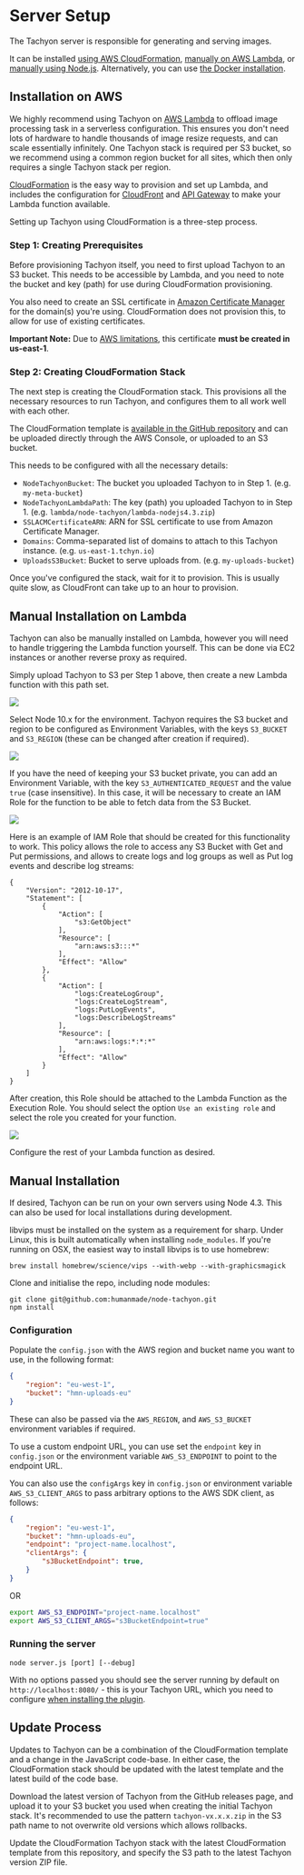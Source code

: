 # Server Setup

The Tachyon server is responsible for generating and serving images.

It can be installed [using AWS CloudFormation](#installation-on-aws), [manually on AWS Lambda](#manual-installation-on-lambda), or [manually using Node.js](#manual-installation). Alternatively, you can use [the Docker installation](docker.md).


## Installation on AWS

We highly recommend using Tachyon on [AWS Lambda](https://aws.amazon.com/lambda/details/) to offload image processing task in a serverless configuration. This ensures you don't need lots of hardware to handle thousands of image resize requests, and can scale essentially infinitely. One Tachyon stack is required per S3 bucket, so we recommend using a common region bucket for all sites, which then only requires a single Tachyon stack per region.

[CloudFormation](https://aws.amazon.com/cloudformation/) is the easy way to provision and set up Lambda, and includes the configuration for [CloudFront](https://aws.amazon.com/cloudfront/) and [API Gateway](https://aws.amazon.com/api-gateway/) to make your Lambda function available.

Setting up Tachyon using CloudFormation is a three-step process.


### Step 1: Creating Prerequisites

Before provisioning Tachyon itself, you need to first upload Tachyon to an S3 bucket. This needs to be accessible by Lambda, and you need to note the bucket and key (path) for use during CloudFormation provisioning.

You also need to create an SSL certificate in [Amazon Certificate Manager](https://aws.amazon.com/certificate-manager/) for the domain(s) you're using. CloudFormation does not provision this, to allow for use of existing certificates.

**Important Note:** Due to [AWS limitations](http://docs.aws.amazon.com/AWSCloudFormation/latest/UserGuide/aws-properties-cloudfront-distributionconfig-viewercertificate.html#cfn-cloudfront-distributionconfig-viewercertificate-acmcertificatearn), this certificate **must be created in us-east-1**.


### Step 2: Creating CloudFormation Stack

The next step is creating the CloudFormation stack. This provisions all the necessary resources to run Tachyon, and configures them to all work well with each other.

The CloudFormation template is [available in the GitHub repository](https://github.com/humanmade/tachyon/blob/master/cloudformation-template.json) and can be uploaded directly through the AWS Console, or uploaded to an S3 bucket.

This needs to be configured with all the necessary details:

* `NodeTachyonBucket`: The bucket you uploaded Tachyon to in Step 1. (e.g. `my-meta-bucket`)
* `NodeTachyonLambdaPath`: The key (path) you uploaded Tachyon to in Step 1. (e.g. `lambda/node-tachyon/lambda-nodejs4.3.zip`)
* `SSLACMCertificateARN`: ARN for SSL certificate to use from Amazon Certificate Manager.
* `Domains`: Comma-separated list of domains to attach to this Tachyon instance. (e.g. `us-east-1.tchyn.io`)
* `UploadsS3Bucket`: Bucket to serve uploads from. (e.g. `my-uploads-bucket`)

Once you've configured the stack, wait for it to provision. This is usually quite slow, as CloudFront can take up to an hour to provision.


## Manual Installation on Lambda

Tachyon can also be manually installed on Lambda, however you will need to handle triggering the Lambda function yourself. This can be done via EC2 instances or another reverse proxy as required.

Simply upload Tachyon to S3 per Step 1 above, then create a new Lambda function with this path set.

![](lambda-upload.png)

Select Node 10.x for the environment. Tachyon requires the S3 bucket and region to be configured as Environment Variables, with the keys `S3_BUCKET` and `S3_REGION` (these can be changed after creation if required).

![](lambda-env.png)

If you have the need of keeping your S3 bucket private, you can add an Environment Variable, with the key `S3_AUTHENTICATED_REQUEST` and the value `true` (case insensitive). In this case, it will be necessary to create an IAM Role for the function to be able to fetch data from the S3 Bucket.

![](lambda-env-authenticated-request.png)

Here is an example of IAM Role that should be created for this functionality to work. This policy allows the role to access any S3 Bucket with Get and Put permissions, and allows to create logs and log groups as well as Put log events and describe log streams:
```
{
    "Version": "2012-10-17",
    "Statement": [
        {
            "Action": [
                "s3:GetObject"
            ],
            "Resource": [
                "arn:aws:s3:::*"
            ],
            "Effect": "Allow"
        },
        {
            "Action": [
                "logs:CreateLogGroup",
                "logs:CreateLogStream",
                "logs:PutLogEvents",
                "logs:DescribeLogStreams"
            ],
            "Resource": [
                "arn:aws:logs:*:*:*"
            ],
            "Effect": "Allow"
        }
    ]
}
```

After creation, this Role should be attached to the Lambda Function as the Execution Role. You should select the option `Use an existing role` and select the role you created for your function.

![](use-existing-role.png)

Configure the rest of your Lambda function as desired.


## Manual Installation

If desired, Tachyon can be run on your own servers using Node 4.3. This can also be used for local installations during development.

libvips must be installed on the system as a requirement for sharp. Under Linux, this is built automatically when installing `node_modules`. If you're running on OSX, the easiest way to install libvips is to use homebrew:

```
brew install homebrew/science/vips --with-webp --with-graphicsmagick
```

Clone and initialise the repo, including node modules:

```
git clone git@github.com:humanmade/node-tachyon.git
npm install
```


### Configuration

Populate the `config.json` with the AWS region and bucket name you want to use, in the following format:

```json
{
	"region": "eu-west-1",
	"bucket": "hmn-uploads-eu"
}
```

These can also be passed via the `AWS_REGION`, and `AWS_S3_BUCKET` environment variables if required.

To use a custom endpoint URL, you can use set the `endpoint` key in `config.json` or the environment variable `AWS_S3_ENDPOINT` to point to the endpoint URL.

You can also use the `configArgs` key in `config.json` or environment variable `AWS_S3_CLIENT_ARGS` to pass arbitrary options to the AWS SDK client, as follows:

```json
{
    "region": "eu-west-1",
	"bucket": "hmn-uploads-eu",
    "endpoint": "project-name.localhost",
    "clientArgs": {
        "s3BucketEndpoint": true,
    }
}
```

OR

```bash
export AWS_S3_ENDPOINT="project-name.localhost"
export AWS_S3_CLIENT_ARGS="s3BucketEndpoint=true"
```


### Running the server

```
node server.js [port] [--debug]
```

With no options passed you should see the server running by default on `http://localhost:8080/` - this is your Tachyon URL, which you need to configure [when installing the plugin](plugin.md).


## Update Process

Updates to Tachyon can be a combination of the CloudFormation template and a change in the JavaScript code-base. In either case, the CloudFormation stack should be updated with the latest template and the latest build of the code base.

Download the latest version of Tachyon from the GitHub releases page, and upload it to your S3 bucket you used when creating the initial Tachyon stack. It's recommended to use the pattern `tachyon-vx.x.x.zip` in the S3 path name to not overwrite old versions which allows rollbacks.

Update the CloudFormation Tachyon stack with the latest CloudFormation template from this repository, and specify the S3 path to the latest Tachyon version ZIP file.
